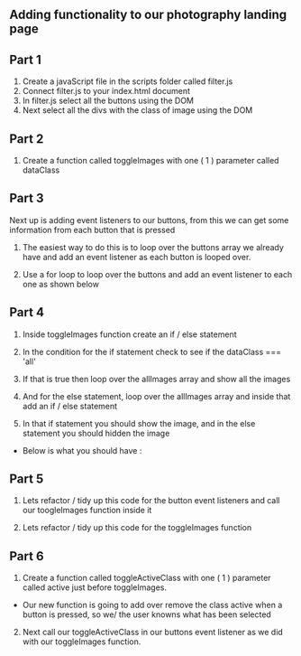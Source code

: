 ## Adding functionality to our photography landing page

## Part 1

1. Create a javaScript file in the scripts folder called filter.js
2. Connect filter.js to your index.html document
3. In filter.js select all the buttons using the DOM
4. Next select all the divs with the class of image using the DOM

## Part 2

1. Create a function called toggleImages with one ( 1 ) parameter called dataClass

## Part 3

Next up is adding event listeners to our buttons, from this we can get some information from each button that is pressed

1. The easiest way to do this is to loop over the buttons array we already have and add an event listener as each button is looped over.

2. Use a for loop to loop over the buttons and add an event listener to each one as shown below

<script>
      for(let index = 0; index <script buttons.length; index++) {
          buttons[index].addEventListener('click', function() {
            console.log(button[index]);
          })
      }
</script>

## Part 4

1. Inside toggleImages function create an if / else statement

2. In the condition for the if statement check to see if the dataClass === 'all'

3. If that is true then loop over the allImages array and show all the images

4. And for the else statement, loop over the allImages array and inside that add an if / else statement

5. In that if statement you should show the image, and in the else statement you should hidden the image

- Below is what you should have :

<script>
function toggleImages( dataClass ) {

  if ( dataClass === 'all' ) {
      allImages.forEach( image => image.style.display = 'flex');
  } else {
      allImages.forEach( image => {
          if ( image.dataset.class === dataClass ) {
                image.style.display = 'flex';
          } else {
                image.style.display = 'none'
          }
      })
  }

}
</script>

## Part 5

1. Lets refactor / tidy up this code for the button event listeners and call our toogleImages function inside it

<script>
      for(let index = 0; index <script buttons.length; index++) {
          buttons[index].addEventListener('click', function() {
            console.log(button[index]);
          })
      }
</script>

2. Lets refactor / tidy up this code for the toggleImages function

<script>
function toggleImages( dataClass ) {

  if ( dataClass === 'all' ) {
      allImages.forEach( image => image.style.display = 'flex');
  } else {
      allImages.forEach( image => {
          if ( image.dataset.class === dataClass ) {
                image.style.display = 'flex';
          } else {
                image.style.display = 'none'
          }
      })
  }

}
</script>

## Part 6

1. Create a function called toggleActiveClass with one ( 1 ) parameter called active just before toggleImages.

- Our new function is going to add over remove the class active when a button is pressed, so we/ the user knowns what has been selected

2. Next call our toggleActiveClass in our buttons event listener as we did with our toggleImages function.
